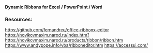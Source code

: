 **Dynamic Ribbons for Excel / PowerPoint / Word**

### Resources:

https://github.com/fernandreu/office-ribbonx-editor
https://novikovmaxim.narod.ru/index.htm?https://novikovmaxim.narod.ru/products/ribbon/ribbon.htm
https://www.andypope.info/vba/ribboneditor.htm
https://accessui.com/

